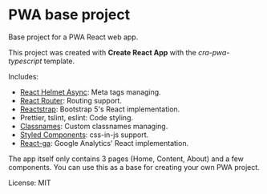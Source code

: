 # PWA base project

Base project for a PWA React web app.

This project was created with **Create React App** with the _cra-pwa-typescript_ template.

Includes:

- [React Helmet Async](https://github.com/staylor/react-helmet-async 'React Helmet Async'): Meta tags managing.
- [React Router](https://reactrouter.com/ 'React Router'): Routing support.
- [Reactstrap](https://reactstrap.github.io/ 'Reactstrap'): Bootstrap 5's React implementation.
- Prettier, tslint, eslint: Code styling.
- [Classnames](https://github.com/JedWatson/classnames 'Classnames'): Custom classnames managing.
- [Styled Components](https://styled-components.com/ 'Styled Components'): css-in-js support.
- [React-ga](https://github.com/react-ga/react-ga 'React-ga'): Google Analytics' React implementation.

The app itself only contains 3 pages (Home, Content, About) and a few components. You can use this as a base for creating your own PWA project.

License: MIT
